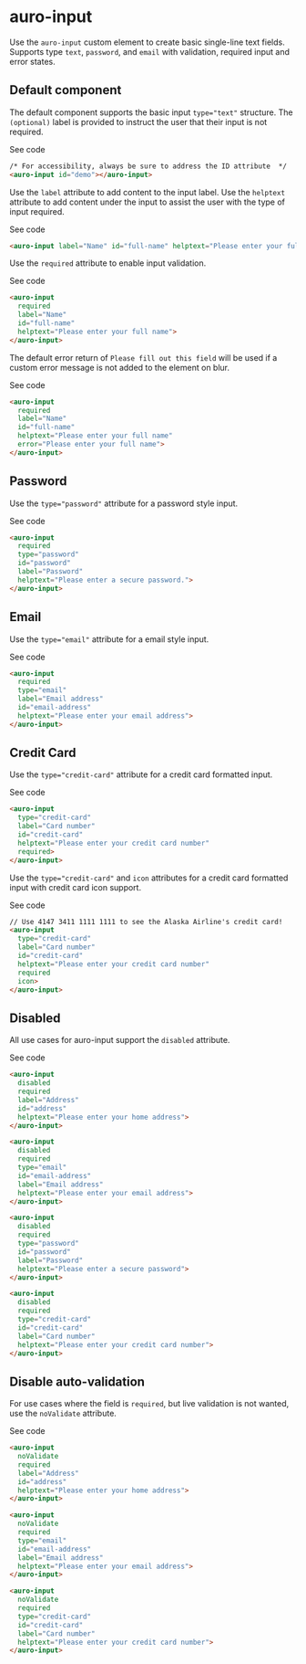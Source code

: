 # auro-input

Use the `auro-input` custom element to create basic single-line text fields. Supports type `text`, `password`, and `email` with validation, required input and error states.

## Default component

The default component supports the basic input `type="text"` structure. The `(optional)` label is provided to instruct the user that their input is not required.

<div class="exampleWrapper">
  <auro-input id="demo"></auro-input>
</div>

<auro-accordion lowProfile justifyRight>
  <span slot="trigger">See code</span>

  ```html
  /* For accessibility, always be sure to address the ID attribute  */
  <auro-input id="demo"></auro-input>
  ```
</auro-accordion>

Use the `label` attribute to add content to the input label. Use the `helptext` attribute to add content under the input to assist the user with the type of input required.

<div class="exampleWrapper">
  <auro-input label="Name" id="full-name" helptext="Please enter your full name"></auro-input>
</div>

<auro-accordion lowProfile justifyRight>
  <span slot="trigger">See code</span>

  ```html
  <auro-input label="Name" id="full-name" helptext="Please enter your full name"></auro-input>
  ```
</auro-accordion>

Use the `required` attribute to enable input validation.

<div class="exampleWrapper">
  <auro-input
    required
    label="Name"
    id="full-name"
    helptext="Please enter your full name">
  </auro-input>
</div>

<auro-accordion lowProfile justifyRight>
  <span slot="trigger">See code</span>

  ```html
  <auro-input
    required
    label="Name"
    id="full-name"
    helptext="Please enter your full name">
  </auro-input>
  ```
</auro-accordion>

The default error return of `Please fill out this field` will be used if a custom error message is not added to the element on blur.

<div class="exampleWrapper">
  <auro-input
    required
    label="Name"
    id="full-name"
    helptext="Please enter your full name"
    error="Please enter your full name">
  </auro-input>
</div>

<auro-accordion lowProfile justifyRight>
  <span slot="trigger">See code</span>

  ```html
  <auro-input
    required
    label="Name"
    id="full-name"
    helptext="Please enter your full name"
    error="Please enter your full name">
  </auro-input>
  ```
</auro-accordion>

## Password

Use the `type="password"` attribute for a password style input.

<div class="exampleWrapper">
  <auro-input
    required
    type="password"
    id="password"
    label="Password"
    helptext="Please enter a secure password.">
  </auro-input>
</div>

<auro-accordion lowProfile justifyRight>
  <span slot="trigger">See code</span>

  ```html
  <auro-input
    required
    type="password"
    id="password"
    label="Password"
    helptext="Please enter a secure password.">
  </auro-input>
  ```
</auro-accordion>

## Email

Use the `type="email"` attribute for a email style input.

<div class="exampleWrapper">
  <auro-input
    required
    type="email"
    label="Email address"
    id="email-address"
    helptext="Please enter your email address">
  </auro-input>
</div>

<auro-accordion lowProfile justifyRight>
  <span slot="trigger">See code</span>

  ```html
  <auro-input
    required
    type="email"
    label="Email address"
    id="email-address"
    helptext="Please enter your email address">
  </auro-input>
  ```
</auro-accordion>

## Credit Card

Use the `type="credit-card"` attribute for a credit card formatted input.

<div class="exampleWrapper">
  <auro-input
    type="credit-card"
    label="Card number"
    id="credit-card"
    helptext="Please enter your credit card number"
    required>
  </auro-input>
</div>

<auro-accordion lowProfile justifyRight>
  <span slot="trigger">See code</span>

  ```html
  <auro-input
    type="credit-card"
    label="Card number"
    id="credit-card"
    helptext="Please enter your credit card number"
    required>
  </auro-input>
  ```
</auro-accordion>

Use the `type="credit-card"` and `icon` attributes for a credit card formatted input with credit card icon support.

<div class="exampleWrapper">
  <auro-input
    type="credit-card"
    label="Card number"
    id="credit-card"
    helptext="Please enter your credit card number"
    required
    icon>
  </auro-input>
</div>

<auro-accordion lowProfile justifyRight>
  <span slot="trigger">See code</span>

  ```html
  // Use 4147 3411 1111 1111 to see the Alaska Airline's credit card!
  <auro-input
    type="credit-card"
    label="Card number"
    id="credit-card"
    helptext="Please enter your credit card number"
    required
    icon>
  </auro-input>
  ```
</auro-accordion>

## Disabled

All use cases for auro-input support the `disabled` attribute.

<div class="exampleWrapper">
  <auro-input
    disabled
    required
    label="Address"
    id="address"
    helptext="Please enter your home address">
  </auro-input>

  <auro-input
    disabled
    required
    type="email"
    id="email-address"
    label="Email address"
    helptext="Please enter your email address">
  </auro-input>

  <auro-input
    disabled
    required
    type="password"
    id="password"
    label="Password"
    helptext="Please enter a secure password">
  </auro-input>

  <auro-input
    disabled
    required
    type="credit-card"
    id="credit-card"
    label="Card number"
    helptext="Please enter your credit card number">
  </auro-input>
</div>

<auro-accordion lowProfile justifyRight>
  <span slot="trigger">See code</span>

  ```html
  <auro-input
    disabled
    required
    label="Address"
    id="address"
    helptext="Please enter your home address">
  </auro-input>

  <auro-input
    disabled
    required
    type="email"
    id="email-address"
    label="Email address"
    helptext="Please enter your email address">
  </auro-input>

  <auro-input
    disabled
    required
    type="password"
    id="password"
    label="Password"
    helptext="Please enter a secure password">
  </auro-input>

  <auro-input
    disabled
    required
    type="credit-card"
    id="credit-card"
    label="Card number"
    helptext="Please enter your credit card number">
  </auro-input>
  ```
</auro-accordion>

## Disable auto-validation

For use cases where the field is `required`, but live validation is not wanted, use the `noValidate` attribute.

<div class="exampleWrapper">
  <auro-input
    noValidate
    required
    label="Address"
    id="address"
    helptext="Please enter your home address">
  </auro-input>

  <auro-input
    noValidate
    required
    type="email"
    id="email-address"
    label="Email address"
    helptext="Please enter your email address">
  </auro-input>

  <auro-input
    noValidate
    required
    type="credit-card"
    id="credit-card"
    label="Card number"
    helptext="Please enter your credit card number">
  </auro-input>
</div>

<auro-accordion lowProfile justifyRight>
  <span slot="trigger">See code</span>

  ```html
  <auro-input
    noValidate
    required
    label="Address"
    id="address"
    helptext="Please enter your home address">
  </auro-input>

  <auro-input
    noValidate
    required
    type="email"
    id="email-address"
    label="Email address"
    helptext="Please enter your email address">
  </auro-input>

  <auro-input
    noValidate
    required
    type="credit-card"
    id="credit-card"
    label="Card number"
    helptext="Please enter your credit card number">
  </auro-input>
  ```
</auro-accordion>
